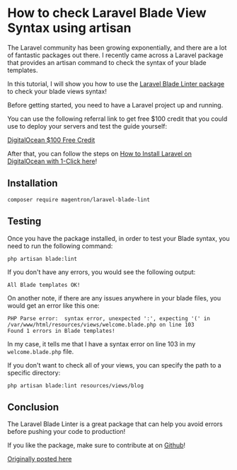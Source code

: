 # How to check Laravel Blade View Syntax using artisan

The Laravel community has been growing exponentially, and there are a lot of fantastic packages out there. I recently came across a Laravel package that provides an artisan command to check the syntax of your blade templates.

In this tutorial, I will show you how to use the [Laravel Blade Linter package](https://github.com/Magentron/laravel-blade-lint) to check your blade views syntax!

Before getting started, you need to have a Laravel project up and running.

You can use the following referral link to get free $100 credit that you could use to deploy your servers and test the guide yourself:

[DigitalOcean $100 Free Credit](https://m.do.co/c/2a9bba940f39)

After that, you can follow the steps on [How to Install Laravel on DigitalOcean with 1-Click here](https://devdojo.com/bobbyiliev/how-to-install-laravel-on-digitalocean-with-1-click)!

## Installation

```
composer require magentron/laravel-blade-lint
```

## Testing

Once you have the package installed, in order to test your Blade syntax, you need to run the following command:

```
php artisan blade:lint
```

If you don't have any errors, you would see the following output:

```
All Blade templates OK!
```

On another note, if there are any issues anywhere in your blade files, you would get an error like this one:

```
PHP Parse error:  syntax error, unexpected ':', expecting '(' in /var/www/html/resources/views/welcome.blade.php on line 103
Found 1 errors in Blade templates!
```

In my case, it tells me that I have a syntax error on line 103 in my `welcome.blade.php` file.

If you don't want to check all of your views, you can specify the path to a specific directory:

```
php artisan blade:lint resources/views/blog
```

## Conclusion

The Laravel Blade Linter is a great package that can help you avoid errors before pushing your code to production!

If you like the package, make sure to contribute at on [Github](https://github.com/Magentron/laravel-blade-lint)!

[Originally posted here](https://devdojo.com/bobbyiliev/how-to-check-laravel-blade-view-syntax-using-artisan)